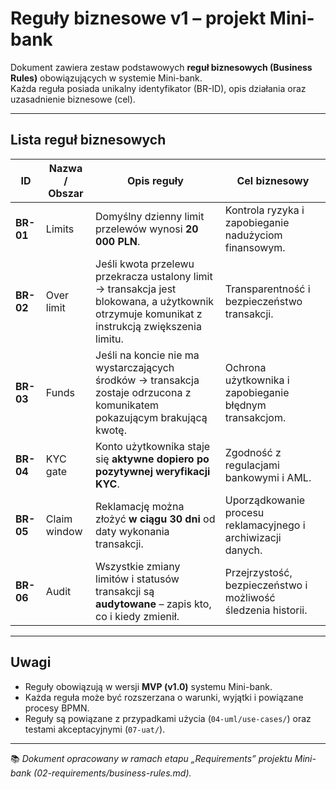 #  Reguły biznesowe v1 – projekt Mini-bank

Dokument zawiera zestaw podstawowych **reguł biznesowych (Business Rules)** obowiązujących w systemie Mini-bank.  
Każda reguła posiada unikalny identyfikator (BR-ID), opis działania oraz uzasadnienie biznesowe (cel).

---

##  Lista reguł biznesowych

| ID | Nazwa / Obszar | Opis reguły | Cel biznesowy |
|----|----------------|--------------|----------------|
| **BR-01** | Limits | Domyślny dzienny limit przelewów wynosi **20 000 PLN**. | Kontrola ryzyka i zapobieganie nadużyciom finansowym. |
| **BR-02** | Over limit | Jeśli kwota przelewu przekracza ustalony limit → transakcja jest blokowana, a użytkownik otrzymuje komunikat z instrukcją zwiększenia limitu. | Transparentność i bezpieczeństwo transakcji. |
| **BR-03** | Funds | Jeśli na koncie nie ma wystarczających środków → transakcja zostaje odrzucona z komunikatem pokazującym brakującą kwotę. | Ochrona użytkownika i zapobieganie błędnym transakcjom. |
| **BR-04** | KYC gate | Konto użytkownika staje się **aktywne dopiero po pozytywnej weryfikacji KYC**. | Zgodność z regulacjami bankowymi i AML. |
| **BR-05** | Claim window | Reklamację można złożyć **w ciągu 30 dni** od daty wykonania transakcji. | Uporządkowanie procesu reklamacyjnego i archiwizacji danych. |
| **BR-06** | Audit | Wszystkie zmiany limitów i statusów transakcji są **audytowane** – zapis kto, co i kiedy zmienił. | Przejrzystość, bezpieczeństwo i możliwość śledzenia historii. |


---

##  Uwagi

- Reguły obowiązują w wersji **MVP (v1.0)** systemu Mini-bank.  
- Każda reguła może być rozszerzana o warunki, wyjątki i powiązane procesy BPMN.  
- Reguły są powiązane z przypadkami użycia (`04-uml/use-cases/`) oraz testami akceptacyjnymi (`07-uat/`).

---

📚 *Dokument opracowany w ramach etapu „Requirements” projektu Mini-bank (02-requirements/business-rules.md).*

